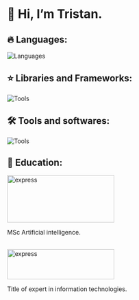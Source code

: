 # 👋 Hi, I’m Tristan.


  ## 🔥 Languages:

![Languages](https://skillicons.dev/icons?i=python,cpp,fortran,go&perline=5)


  ## ⭐️ Libraries and Frameworks:

![Tools](https://skillicons.dev/icons?i=pytorch,tensorflow,sklearn,&perline=5)


  ## 🛠️ Tools and softwares:

![Tools](https://skillicons.dev/icons?i=linux,windows,git,qt,docker&perline=5)

  ## 📖 Education:
  <p align="left">
  <img src="https://upload.wikimedia.org/wikipedia/commons/0/03/Heriot-Watt_University_logo.svg" alt="express" width="250" height="110"/>
  </p>
  
  MSc Artificial intelligence.
  <br/>
  <br/>    
  <p align="left">
  <img src="https://www.epitech-it.be/wp-content/uploads/EPI-LOGO-2023-transp.webp" alt="express" width="250" height="70"/> </a>
  </p>
      Title of expert in information technologies.

